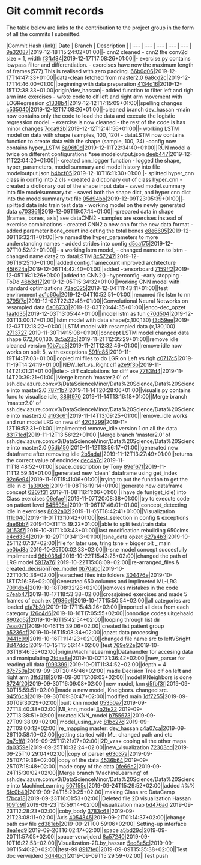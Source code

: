 
# Git commit records

The table below are links to the contribution to the project group in the form of all the commits I submitted.

|Commit Hash (link)| Date | Branch | Description |
| --- | --- | --- | --- | --- | 
[9a32087](https://dev.azure.com/DataScienceMinor/Data%20Science/_git/Data%20Science/commit/9a320875851e844fa30dc27a3242c40b76b7c0d4)|2019-12-18T15:24:02+01:00||- cnn2 cleaned - cnn2 the conv2d size = 1, width
[f3fbf84](https://dev.azure.com/DataScienceMinor/Data%20Science/_git/Data%20Science/commit/f3fbf84436bdac4def015ffc25107cd38c177d0f)|2019-12-17T17:08:26+01:00||-  exercise.py contains lowpass filter and differentiation. - exercises have now the maximum length of frames(577).This is realised with zero padding.
[66b0d06](https://dev.azure.com/DataScienceMinor/Data%20Science/_git/Data%20Science/commit/66b0d0603f02bc375286f3bd7e24c4436ba5d32e)|2019-12-17T14:47:33+01:00||data-clean fetched from master2.0
[6a8cd2c](https://dev.azure.com/DataScienceMinor/Data%20Science/_git/Data%20Science/commit/6a8cd2c5e676737316c5004011d94663f7f32012)|2019-12-17T14:46:00+01:00||beginning with data preparation
[4134d16](https://dev.azure.com/DataScienceMinor/Data%20Science/_git/Data%20Science/commit/4134d161421787f6cc3e280d8119c99af7450148)|2019-12-15T12:38:33+01:00|origin/dev_hassan|- added function to filter left and righ arm into exercises - wrote code to clf left and right arm movement with LOGRegression
[c1338b4](https://dev.azure.com/DataScienceMinor/Data%20Science/_git/Data%20Science/commit/c1338b44b638ea06c3b8c4e34164a7ac44d19cba)|2019-12-12T17:15:09+01:00||spelling changes
[c535040](https://dev.azure.com/DataScienceMinor/Data%20Science/_git/Data%20Science/commit/c535040eb9d22d163de734f76e968961047b5422)|2019-12-12T17:08:26+01:00||-cleaned branch dev_hassan -main now contains only the code to load the data and execute the logistic regression model. - exercise is now cleaned - the rest of the code is has minor changes
[7cca92b](https://dev.azure.com/DataScienceMinor/Data%20Science/_git/Data%20Science/commit/7cca92b1c917290050280c3eb644e179f4889bce)|2019-12-12T12:41:56+01:00||-  working LSTM model on data with shape (samples, 100, 120) - dataLSTM now contains function to create data with the shape (sample, 100, 24) -config now contains hyper_LSTM
[6a96f0d](https://dev.azure.com/DataScienceMinor/Data%20Science/_git/Data%20Science/commit/6a96f0dd3d59bf19a582a80d7f97e6a13588783e)|2019-12-11T22:34:40+01:00||RUN model a twice on different configurations *see modeloutput.json
[deeb447](https://dev.azure.com/DataScienceMinor/Data%20Science/_git/Data%20Science/commit/deeb4474c107d07c81589662ec9d1d1fbab89494)|2019-12-11T22:04:20+01:00||- created cnn_logger function - logged the shape, hyper_parameters, model summary and model history into file modeloutput.json
[b4bcf05](https://dev.azure.com/DataScienceMinor/Data%20Science/_git/Data%20Science/commit/b4bcf05ac269066748a8df326b6560ec3b90adb5)|2019-12-10T16:11:30+01:00||- splitted hyper_cnn class in config into 2 cls - created a dictionary out of class hyper_cnn - created a dictionary out of the shape input data - saved model.summary into file modelsummary.txt - saved both the shape dict, and hyper cnn dict into the modelsummary.txt file
[05d94bb](https://dev.azure.com/DataScienceMinor/Data%20Science/_git/Data%20Science/commit/05d94bbca50239524a60b44eb6552907956cc42d)|2019-12-09T23:05:39+01:00||- splitted data into train test data - working model on the newly generated data
[c703361](https://dev.azure.com/DataScienceMinor/Data%20Science/_git/Data%20Science/commit/c7033618bd0d9a7e8dd25ca33ed2d0b7bb0a1ab1)|2019-12-09T19:07:14+01:00||-prepared data in shape (frames, bones, axis) see dataCNN2 - samples are exercises instead of exercise combinations - created CNN2 a new cnn for the new data format - added parameter bone_count indicating the total bones
[e8e6605](https://dev.azure.com/DataScienceMinor/Data%20Science/_git/Data%20Science/commit/e8e66056900f84e95baf6b669ec0a34ba99949cc)|2019-12-09T16:32:11+01:00||-re named the hyper_parameters to more understanding names - added strides into config
[d5ca175](https://dev.azure.com/DataScienceMinor/Data%20Science/_git/Data%20Science/commit/d5ca1752ea120ebacb63c02c8c91f898bfed8b7d)|2019-12-07T10:52:12+01:00||- a working lstm model, - changed name nn to lstm - changed name data2 to dataLSTM
[8c57247](https://dev.azure.com/DataScienceMinor/Data%20Science/_git/Data%20Science/commit/8c57247282efa03b9d2bf521737d8b85af155eea)|2019-12-06T16:25:10+01:00||added config.framecount improved architecture
[45f624a](https://dev.azure.com/DataScienceMinor/Data%20Science/_git/Data%20Science/commit/45f624a69ab812cb9f34460e15ed4b728163a06e)|2019-12-06T14:42:40+01:00||added -tensorboard
[7159ff2](https://dev.azure.com/DataScienceMinor/Data%20Science/_git/Data%20Science/commit/7159ff2a8816d09cc880c9b69ebb69a92903b63d)|2019-12-05T16:11:26+01:00||added to CNN2() -hyperconfig -early stopping -ToDo
[46b3d17](https://dev.azure.com/DataScienceMinor/Data%20Science/_git/Data%20Science/commit/46b3d17eefd7a820c118eb41a821989eca03057f)|2019-12-05T15:34:32+01:00||working CNN model with standard optimizations
[73ac025](https://dev.azure.com/DataScienceMinor/Data%20Science/_git/Data%20Science/commit/73ac0251807dc4a89c344a8c4ccd8b876fea9e09)|2019-12-04T11:43:11+01:00||test environment
[ac1c60c](https://dev.azure.com/DataScienceMinor/Data%20Science/_git/Data%20Science/commit/ac1c60c3a2cf626e1b0fe120d814799f72dd60f2)|2019-12-04T10:52:51+01:00||renamed file lstm to nn
[3795f7c](https://dev.azure.com/DataScienceMinor/Data%20Science/_git/Data%20Science/commit/3795f7c640d213e23e19dbc27adef5eb654f910e)|2019-12-03T22:32:48+01:00||Convolutional Neural Networks on resampled data
[6a08733](https://dev.azure.com/DataScienceMinor/Data%20Science/_git/Data%20Science/commit/6a087338d3981612ca6ad8ed53efa0fd27beae29)|2019-12-03T20:44:35+01:00||enco-dec_opzet
[1aafd35](https://dev.azure.com/DataScienceMinor/Data%20Science/_git/Data%20Science/commit/1aafd35ec5f84a940e661cefefa4ec8b1d2fd673)|2019-12-03T13:05:44+01:00||model lstm as fun
[c70d504](https://dev.azure.com/DataScienceMinor/Data%20Science/_git/Data%20Science/commit/c70d5040c8da1e0226725d8a49eaaecd49f68abc)|2019-12-03T13:00:17+01:00||lstm model with data shape(x,100,130)
[f3d59ee](https://dev.azure.com/DataScienceMinor/Data%20Science/_git/Data%20Science/commit/f3d59eefbe2e9b48dfb4a21cb80b04075f6fbdd9)|2019-12-03T12:18:22+01:00||LSTM model with resampled data (x,130,100)
[2713727](https://dev.azure.com/DataScienceMinor/Data%20Science/_git/Data%20Science/commit/27137274de918a86c08fbe5af90ed746eb5a95f1)|2019-11-30T14:15:08+01:00||concept LSTM model changed data shape 672,100,130.
[3c5a23b](https://dev.azure.com/DataScienceMinor/Data%20Science/_git/Data%20Science/commit/3c5a23ba2e48e1d06b9a9cecde8c4c9ceddbe86f)|2019-11-21T12:35:29+01:00||remove idle cleaned version
[10b7cc3](https://dev.azure.com/DataScienceMinor/Data%20Science/_git/Data%20Science/commit/10b7cc396c5845503054c9eb20b69db08fe44b14)|2019-11-21T12:32:46+01:00||remove idle now works on split 5, with exceptions
[591fc85](https://dev.azure.com/DataScienceMinor/Data%20Science/_git/Data%20Science/commit/591fc85c1e13bc4489f27320eec5f2d090bb77a5)|2019-11-19T14:37:03+01:00||copied ml files to do LGR on Left vs righ
[c0717c5](https://dev.azure.com/DataScienceMinor/Data%20Science/_git/Data%20Science/commit/c0717c5682312730f1c9ddf509be3c4ac8a9fccd)|2019-11-19T14:24:19+01:00||NEW_left_vs_Right clf
[a2e9f3b](https://dev.azure.com/DataScienceMinor/Data%20Science/_git/Data%20Science/commit/a2e9f3bb5e669e5e23dbeaaa0384130ed3b6a7c6)|2019-11-14T21:01:31+01:00||idle :- diff calculations for diff exe
[7783fd4](https://dev.azure.com/DataScienceMinor/Data%20Science/_git/Data%20Science/commit/7783fd47178703525af7c233b4b2dc16bc2b9698)|2019-11-14T20:39:21+01:00||Merge branch 'master2.0' of ssh.dev.azure.com:v3/DataScienceMinor/Data%20Science/Data%20Science into master2.0
[787f1b7](https://dev.azure.com/DataScienceMinor/Data%20Science/_git/Data%20Science/commit/787f1b727258b71e1e06e0395800dd94fc6f6ea5)|2019-11-14T20:28:06+01:00||visualis.py contains func to visualise idle,
[386f970](https://dev.azure.com/DataScienceMinor/Data%20Science/_git/Data%20Science/commit/386f9700b1b7f628f2b56bb83c9eb4a79dd1df85)|2019-11-14T13:16:18+01:00||Merge branch 'master2.0' of ssh.dev.azure.com:v3/DataScienceMinor/Data%20Science/Data%20Science into master2.0
[a163c61](https://dev.azure.com/DataScienceMinor/Data%20Science/_git/Data%20Science/commit/a163c61c7638565ad13f04300f16eda46face4d6)|2019-11-14T13:09:25+01:00||remove_idle works and  run model LRG on new df
[4203299](https://dev.azure.com/DataScienceMinor/Data%20Science/_git/Data%20Science/commit/42032997f99e0f20b2ea776982eed1cc72993856)|2019-11-12T19:52:31+01:00||implimented  remove_idle version 1 on all the data
[83171ed](https://dev.azure.com/DataScienceMinor/Data%20Science/_git/Data%20Science/commit/83171ed59994a5f30032342e7accaa9d2a21fed3)|2019-11-12T13:56:22+01:00||Merge branch 'master2.0' of ssh.dev.azure.com:v3/DataScienceMinor/Data%20Science/Data%20Science into master2.0
[05db150](https://dev.azure.com/DataScienceMinor/Data%20Science/_git/Data%20Science/commit/05db15081a5b7e5f6d45092532c3dae4c1035ff0)|2019-11-12T13:56:17+01:00||generated new dataframe after removing idle
[2b5adaf](https://dev.azure.com/DataScienceMinor/Data%20Science/_git/Data%20Science/commit/2b5adaf974b3461a5f389117a0645d555331036b)|2019-11-12T13:27:49+01:00||returns the correct value of endindex
[dec4a7c](https://dev.azure.com/DataScienceMinor/Data%20Science/_git/Data%20Science/commit/dec4a7c0e7d5750a277a2907170c8e412a2780ce)|2019-11-11T18:48:52+01:00||space_description by Tony
[89ef67f](https://dev.azure.com/DataScienceMinor/Data%20Science/_git/Data%20Science/commit/89ef67f0c1c5f93f443995232bc284d1fecebd4f)|2019-11-11T12:59:14+01:00||generated new 'clean' dataframe using get_index
[92c6e94](https://dev.azure.com/DataScienceMinor/Data%20Science/_git/Data%20Science/commit/92c6e94ae10c048be9cafed597eeea3c87036ae1)|2019-11-10T15:41:06+01:00||trying to put the function to get the idle in cl
[1a390cb](https://dev.azure.com/DataScienceMinor/Data%20Science/_git/Data%20Science/commit/1a390cbab20f2e1b84eb79bbaf08e53f5b2a2fcb)|2019-11-08T16:19:14+01:00||generate new dataframe concept
[6207f31](https://dev.azure.com/DataScienceMinor/Data%20Science/_git/Data%20Science/commit/6207f3115f4f06b4a95fab5890a242e06d68658e)|2019-11-08T16:11:06+01:00||i have de fun(get_idle) into  Class exercises
[06efae1](https://dev.azure.com/DataScienceMinor/Data%20Science/_git/Data%20Science/commit/06efae15fd26da68230dd77bdc513269032ba66e)|2019-11-07T20:08:38+01:00||try to execute code on patient level
[645595a](https://dev.azure.com/DataScienceMinor/Data%20Science/_git/Data%20Science/commit/645595ace124155a54170534804b13ac3e96934e)|2019-11-06T17:46:01+01:00||concept_detecting idle in exercises
[8092a02](https://dev.azure.com/DataScienceMinor/Data%20Science/_git/Data%20Science/commit/8092a02cae788debe1c5462d8caf051affc7e6ec)|2019-11-05T18:42:41+01:00||Visualization
[1f1c040](https://dev.azure.com/DataScienceMinor/Data%20Science/_git/Data%20Science/commit/1f1c0408df35b7b6851de7707ed45a3d06181e00)|2019-11-01T13:10:42+01:00||test_selection in config & exceptions
[dae6bb7](https://dev.azure.com/DataScienceMinor/Data%20Science/_git/Data%20Science/commit/dae6bb79d7f83484286736c178bfe0d130b523b6)|2019-10-31T15:19:22+01:00||able to split test/train data
[0f153f7](https://dev.azure.com/DataScienceMinor/Data%20Science/_git/Data%20Science/commit/0f153f723686b39ffdcab0dac312d614f26466ec)|2019-10-31T11:03:43+01:00||last modification rebuilding 650clms
[e4cd334](https://dev.azure.com/DataScienceMinor/Data%20Science/_git/Data%20Science/commit/e4cd33469f64a460c387f2692de18c701f17ab9f)|2019-10-29T10:34:13+01:00||tsne_data opzet
[627a4b3](https://dev.azure.com/DataScienceMinor/Data%20Science/_git/Data%20Science/commit/627a4b33caf7c95c8ee5b66f07e8bd3f1b5780d1)|2019-10-25T12:07:37+02:00||file for later use, tring tsne + bigger plt _ main
[ae0bd8a](https://dev.azure.com/DataScienceMinor/Data%20Science/_git/Data%20Science/commit/ae0bd8ad1f80ff07d4d61bebc8e6a91169f892a3)|2019-10-25T00:02:33+02:00||t-sne model concept succesfully implimented
[96b038d](https://dev.azure.com/DataScienceMinor/Data%20Science/_git/Data%20Science/commit/96b038df31778bf312497215a4c9aef04e6f9af8)|2019-10-22T15:43:25+02:00||changed the path of  LRG model
[5917a76](https://dev.azure.com/DataScienceMinor/Data%20Science/_git/Data%20Science/commit/5917a7637684b9442d82ed8e23ac050265153798)|2019-10-22T15:08:09+02:00||re-arranged_files & created_decisionTree_model
[0b70abc](https://dev.azure.com/DataScienceMinor/Data%20Science/_git/Data%20Science/commit/0b70abc1a7a031c15499e35a79dcd94849dfc746)|2019-10-22T10:10:36+02:00||rearached files into folders
[304476e](https://dev.azure.com/DataScienceMinor/Data%20Science/_git/Data%20Science/commit/304476ee8d14e61ff04782ada34f8df77daa68b5)|2019-10-18T17:16:36+02:00||Generated 650 columns and implimeted  ML-LRG
[7091db4](https://dev.azure.com/DataScienceMinor/Data%20Science/_git/Data%20Science/commit/7091db45bd3ae6f023018d7d95d4667388fc68ce)|2019-10-18T08:32:28+02:00||removes mistakes in the code
[c7eab47](https://dev.azure.com/DataScienceMinor/Data%20Science/_git/Data%20Science/commit/c7eab472f643ef840b0017b3f87f0d8bbac8e89b)|2019-10-17T18:53:38+02:00||crossjoined exercises and made 5 frames of each ex
[0f986e1](https://dev.azure.com/DataScienceMinor/Data%20Science/_git/Data%20Science/commit/0f986e15aefe7153014975595d5fcf2b2a7d9d1b)|2019-10-17T15:50:54+02:00||all categories are loaded
[efa7b30](https://dev.azure.com/DataScienceMinor/Data%20Science/_git/Data%20Science/commit/efa7b3071e061103e340ba58b53eda3bb79308ff)|2019-10-17T15:43:26+02:00||imported all data from each category
[126c4d6](https://dev.azure.com/DataScienceMinor/Data%20Science/_git/Data%20Science/commit/126c4d624f69f0b9398cb86cb20c1d0ecefd2fa9)|2019-10-16T17:05:55+02:00||onnodige codes uitgehaald
[8902d52](https://dev.azure.com/DataScienceMinor/Data%20Science/_git/Data%20Science/commit/8902d520bccf1584d74e18c2a49c2a6547fffc29)|2019-10-16T15:42:54+02:00||looping through list dir
[7eaa071](https://dev.azure.com/DataScienceMinor/Data%20Science/_git/Data%20Science/commit/7eaa071b82f0ea83fc9d3776614c6c03189723a8)|2019-10-16T15:39:06+02:00||created list patient group
[b5236df](https://dev.azure.com/DataScienceMinor/Data%20Science/_git/Data%20Science/commit/b5236df1bcd2ef3c30d0be511b870818248a18bd)|2019-10-16T15:08:34+02:00||opzet data processing
[9441c99](https://dev.azure.com/DataScienceMinor/Data%20Science/_git/Data%20Science/commit/9441c99f0585b7f59b63e24905bcdc13eae6073e)|2019-10-16T11:14:23+02:00||changed file name src to leftVSright
[8d47ddc](https://dev.azure.com/DataScienceMinor/Data%20Science/_git/Data%20Science/commit/8d47ddc2a2cad5043e28ff1e572498d7c3926dda)|2019-10-15T15:56:14+02:00||test
[769e92e](https://dev.azure.com/DataScienceMinor/Data%20Science/_git/Data%20Science/commit/769e92ee58c51bc552e056c1080ce1d3f7f2e70f)|2019-10-03T16:46:55+02:00|origin/MachineLearning|Datahandler for  accesing data and manipulating
[2fdae8e](https://dev.azure.com/DataScienceMinor/Data%20Science/_git/Data%20Science/commit/2fdae8ec283e3c14b3b9ab58a202eac31c1d0e6a)|2019-10-02T21:36:42+02:00||new_parser for reading all data
[f093399](https://dev.azure.com/DataScienceMinor/Data%20Science/_git/Data%20Science/commit/f0933996c781ef9fa4b1e5fa6377692ed0934235)|2019-10-01T11:34:52+02:00||depth = 4
[87c750a](https://dev.azure.com/DataScienceMinor/Data%20Science/_git/Data%20Science/commit/87c750a3f09885d1b43670a763066af214189dea)|2019-09-30T20:45:46+02:00||made Decision Tree clf on left and right arm
[3ffd318](https://dev.azure.com/DataScienceMinor/Data%20Science/_git/Data%20Science/commit/3ffd318119c9b87a759844726f40be3585dc0502)|2019-09-30T17:06:03+02:00||model KNeighbors is done
[8724f20](https://dev.azure.com/DataScienceMinor/Data%20Science/_git/Data%20Science/commit/8724f2036654632cef1be79d9b445c86d4f828b0)|2019-09-30T16:09:08+02:00||new model, knn
[d5fbf3f](https://dev.azure.com/DataScienceMinor/Data%20Science/_git/Data%20Science/commit/d5fbf3f610ab505081ff3c577bef3bd564375c15)|2019-09-30T15:59:51+02:00||made a new model, Kneigbors. changed src.
[945f6c8](https://dev.azure.com/DataScienceMinor/Data%20Science/_git/Data%20Science/commit/945f6c85e800e022624377a14858d157a3246c89)|2019-09-30T09:30:47+02:00||modified main
[1df7255](https://dev.azure.com/DataScienceMinor/Data%20Science/_git/Data%20Science/commit/1df72558a6b04d118ee8fb81068e3268d2bf3b1c)|2019-09-30T09:30:29+02:00||built knn model
[05350a7](https://dev.azure.com/DataScienceMinor/Data%20Science/_git/Data%20Science/commit/05350a7ac187e1fece0ff03b10e541ee2c45a140)|2019-09-27T13:40:38+02:00||Ml_knn_model
[3b2fe22](https://dev.azure.com/DataScienceMinor/Data%20Science/_git/Data%20Science/commit/3b2fe22b1a68da6762f4bfed6b1cf31a0fed8006)|2019-09-27T13:38:51+02:00||created KNN_model
[b755673](https://dev.azure.com/DataScienceMinor/Data%20Science/_git/Data%20Science/commit/b755673d33af3e2f862af008dee886d125cb09d6)|2019-09-27T09:38:09+02:00||model_using_svc
[81bc27c](https://dev.azure.com/DataScienceMinor/Data%20Science/_git/Data%20Science/commit/81bc27cea27636978a7b4eeb4e4740b07ef3be5f)|2019-09-27T09:00:12+02:00||re_mapping master: dev_hassan
[c4a07ca](https://dev.azure.com/DataScienceMinor/Data%20Science/_git/Data%20Science/commit/c4a07caec77ea1ddbd94e91f747dddd055dfacd7)|2019-09-26T10:58:10+02:00||getting started with ML: changed path and etc
[0a7cff8](https://dev.azure.com/DataScienceMinor/Data%20Science/_git/Data%20Science/commit/0a7cff8495726edc814fdec2a544735c2d86e009)|2019-09-25T17:21:07+02:00||2D_vzs+ coping all the other maps
[da0359e](https://dev.azure.com/DataScienceMinor/Data%20Science/_git/Data%20Science/commit/da0359e5ebf7586de303749cc7ac06f1a12cb0e2)|2019-09-25T10:32:24+02:00||new_visualization
[72303cd](https://dev.azure.com/DataScienceMinor/Data%20Science/_git/Data%20Science/commit/72303cd6b130f035794f10480ab36167586e735f)|2019-09-25T10:29:04+02:00||copy of parser
[e63d37a](https://dev.azure.com/DataScienceMinor/Data%20Science/_git/Data%20Science/commit/e63d37a5c8e57dc647533e3c4cb39f37b15f0b0a)|2019-09-25T07:19:36+02:00||copy of the data
[4536b64](https://dev.azure.com/DataScienceMinor/Data%20Science/_git/Data%20Science/commit/4536b64f73f3086c63d3bc028ade083ac8c74156)|2019-09-25T07:18:48+02:00||made copy of the data
[0fe66c2](https://dev.azure.com/DataScienceMinor/Data%20Science/_git/Data%20Science/commit/0fe66c2777e15c06eca613c2291ce93858b0e401)|2019-09-24T15:30:02+02:00||Merge branch 'MachineLearning' of ssh.dev.azure.com:v3/DataScienceMinor/Data%20Science/Data%20Science into MachineLearning
[507155c](https://dev.azure.com/DataScienceMinor/Data%20Science/_git/Data%20Science/commit/507155cdf2155c12d43fedfc4e1b398cd36dfed7)|2019-09-24T15:29:52+02:00||added #%%
[6fc0b49](https://dev.azure.com/DataScienceMinor/Data%20Science/_git/Data%20Science/commit/6fc0b4947672bf5df5a77cf774193cf0bc387a98)|2019-09-24T15:29:25+02:00||making Class  src DataCamp
[f7bca18](https://dev.azure.com/DataScienceMinor/Data%20Science/_git/Data%20Science/commit/f7bca18881f74f1f1021ccd8622d077dac087ace)|2019-09-23T16:01:53+02:00||Deleted file 2D visualization Hassan
[109fc9f](https://dev.azure.com/DataScienceMinor/Data%20Science/_git/Data%20Science/commit/109fc9f30ac41ee5538caf7407747c0099a8eec0)|2019-09-23T15:59:14+02:00||visualization map
[bd476ad](https://dev.azure.com/DataScienceMinor/Data%20Science/_git/Data%20Science/commit/bd476ad091a9b8e2c9965699b872f562d3e0222c)|2019-09-23T12:28:23+02:00||coby_body
[3783c68](https://dev.azure.com/DataScienceMinor/Data%20Science/_git/Data%20Science/commit/3783c6815db15367bb53dabfb942962859f7ae24)|2019-09-21T23:08:11+02:00||Axis
[4054345](https://dev.azure.com/DataScienceMinor/Data%20Science/_git/Data%20Science/commit/4054345fd85ff814becb3fb50f677f66b1988b04)|2019-09-21T01:14:37+02:00||change path csv file
[cd381eb](https://dev.azure.com/DataScienceMinor/Data%20Science/_git/Data%20Science/commit/cd381eba819ae0071b03642ff53b4103995b6bf1)|2019-09-21T00:59:06+02:00||Setting-up interface
[8ea1ed9](https://dev.azure.com/DataScienceMinor/Data%20Science/_git/Data%20Science/commit/8ea1ed95687c2bf382eb60288e289af984379ed1)|2019-09-20T16:02:17+02:00||space
[a5bd29c](https://dev.azure.com/DataScienceMinor/Data%20Science/_git/Data%20Science/commit/a5bd29cf56b8a4b650d0265ab8b8ca77f6dae718)|2019-09-20T11:57:05+02:00||space-verwijderd
[8a57240](https://dev.azure.com/DataScienceMinor/Data%20Science/_git/Data%20Science/commit/8a5724077f573920c8ebccd8da0b3f4715502e6c)|2019-09-10T16:22:53+02:00||Visualization-2D.by_hassan
[5ed8e5c](https://dev.azure.com/DataScienceMinor/Data%20Science/_git/Data%20Science/commit/5ed8e5ca235f6ca2f0feea0fb08b09a561a86e9b)|2019-09-09T15:40:20+02:00||test-99
[8917fe0](https://dev.azure.com/DataScienceMinor/Data%20Science/_git/Data%20Science/commit/8917fe059453d450b3d5a8712b3b5cbdfed817b1)|2019-09-09T15:35:38+02:00||Test doc verwijderd
[3d44bc1](https://dev.azure.com/DataScienceMinor/Data%20Science/_git/Data%20Science/commit/3d44bc1f2101a0836a91832a1fd8f03eb36a3afc)|2019-09-09T15:29:59+02:00||Test push




